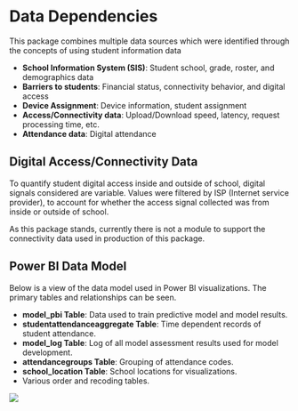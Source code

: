 # Data Dependencies

This package combines multiple data sources which were identified through the concepts of using student information data 

* **School Information System (SIS)**: Student school, grade, roster, and demographics data
* **Barriers to students**: Financial status, connectivity behavior, and digital access
* **Device Assignment**: Device information, student assignment
* **Access/Connectivity data**: Upload/Download speed, latency, request processing time, etc.
* **Attendance data**: Digital attendance

## Digital Access/Connectivity Data

To quantify student digital access inside and outside of school, digital signals considered are variable. Values were filtered by ISP (Internet service provider), to account for whether the access signal collected was from inside or outside of school.

As this package stands, currently there is not a module to support the connectivity data used in production of this package.

## Power BI Data Model

Below is a view of the data model used in Power BI visualizations. The primary tables and relationships can be seen.
* **model_pbi Table**: Data used to train predictive model and model results.
* **studentattendanceaggregate Table**: Time dependent records of student attendance.
* **model_log Table**: Log of all model assessment results used for model development.
* **attendancegroups Table**: Grouping of attendance codes.
* **school_location Table**: School locations for visualizations.
* Various order and recoding tables.

![](https://github.com/microsoft/OpenEduAnalytics/blob/9cdecd763c0c05a32276bc64e991ed7d068e8f3b/packages/Chronic_Absenteeism/docs/images/powerBiDataModel.png)
